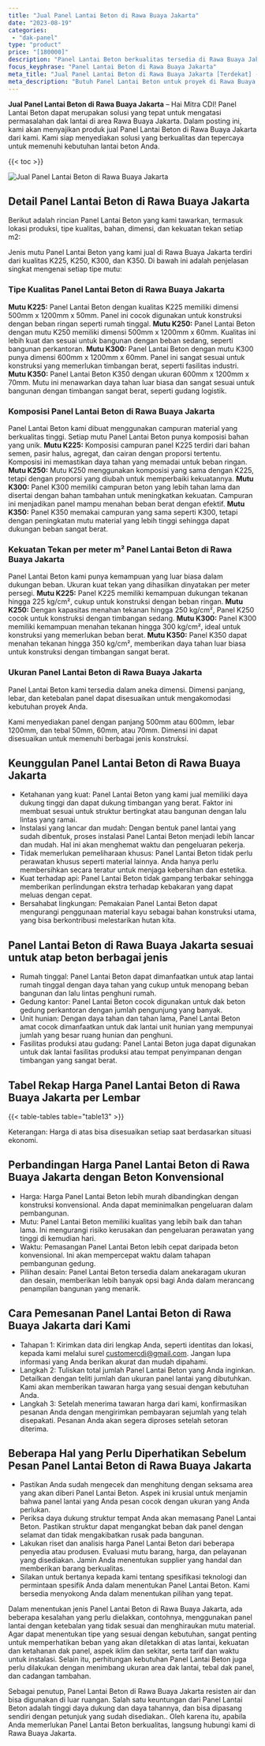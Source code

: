 ```yaml
---
title: "Jual Panel Lantai Beton di Rawa Buaya Jakarta"
date: "2023-08-19"
categories:
 - "dak-panel"
type: "product"
price: "[180000]"
description: "Panel Lantai Beton berkualitas tersedia di Rawa Buaya Jakarta. Solusi ideal untuk proyek konstruksi dengan kualitas unggul, Panel Lantai Beton memberikan kekuatan maksimal untuk lantai dak. Konsultasi gratis."
focus_keyphrase: "Panel Lantai Beton di Rawa Buaya Jakarta"
meta_title: "Jual Panel Lantai Beton di Rawa Buaya Jakarta [Terdekat] - CDI"
meta_description: "Butuh Panel Lantai Beton untuk proyek di Rawa Buaya Jakarta?. Tersedia Panel Lantai Beton premium untuk proyek konstruksi. Penawaran spesial hanya di sini."
---
```


**Jual Panel Lantai Beton di Rawa Buaya Jakarta** – Hai Mitra CDI! Panel Lantai Beton dapat merupakan solusi yang tepat untuk mengatasi permasalahan dak lantai di area Rawa Buaya Jakarta. Dalam posting ini, kami akan menyajikan produk jual Panel Lantai Beton di Rawa Buaya Jakarta dari kami. Kami siap menyediakan solusi yang berkualitas dan tepercaya untuk memenuhi kebutuhan lantai beton Anda.

{{< toc >}}

![Jual Panel Lantai Beton di Rawa Buaya Jakarta](/images/dak-panel/dak-panel-20.jpg)

## Detail Panel Lantai Beton di Rawa Buaya Jakarta

Berikut adalah rincian Panel Lantai Beton yang kami tawarkan, termasuk lokasi produksi, tipe kualitas, bahan, dimensi, dan kekuatan tekan setiap m2:

Jenis mutu Panel Lantai Beton yang kami jual di Rawa Buaya Jakarta terdiri dari kualitas K225, K250, K300, dan K350. Di bawah ini adalah penjelasan singkat mengenai setiap tipe mutu:

### Tipe Kualitas Panel Lantai Beton di Rawa Buaya Jakarta

**Mutu K225:** Panel Lantai Beton dengan kualitas K225 memiliki dimensi 500mm x 1200mm x 50mm. Panel ini cocok digunakan untuk konstruksi dengan beban ringan seperti rumah tinggal.
**Mutu K250:** Panel Lantai Beton dengan mutu K250 memiliki dimensi 500mm x 1200mm x 60mm. Kualitas ini lebih kuat dan sesuai untuk bangunan dengan beban sedang, seperti bangunan perkantoran.
**Mutu K300:** Panel Lantai Beton dengan mutu K300 punya dimensi 600mm x 1200mm x 60mm. Panel ini sangat sesuai untuk konstruksi yang memerlukan timbangan berat, seperti fasilitas industri.
**Mutu K350:** Panel Lantai Beton K350 dengan ukuran 600mm x 1200mm x 70mm. Mutu ini menawarkan daya tahan luar biasa dan sangat sesuai untuk bangunan dengan timbangan sangat berat, seperti gudang logistik.

### Komposisi Panel Lantai Beton di Rawa Buaya Jakarta

Panel Lantai Beton kami dibuat menggunakan campuran material yang berkualitas tinggi. Setiap mutu Panel Lantai Beton punya komposisi bahan yang unik.
**Mutu K225:** Komposisi campuran panel K225 terdiri dari bahan semen, pasir halus, agregat, dan cairan dengan proporsi tertentu. Komposisi ini memastikan daya tahan yang memadai untuk beban ringan.
**Mutu K250:** Mutu K250 menggunakan komposisi yang sama dengan K225, tetapi dengan proporsi yang diubah untuk memperbaiki kekuatannya.
**Mutu K300:** Panel K300 memiliki campuran beton yang lebih tahan lama dan disertai dengan bahan tambahan untuk meningkatkan kekuatan. Campuran ini menjadikan panel mampu menahan beban berat dengan efektif.
**Mutu K350:** Panel K350 memakai campuran yang sama seperti K300, tetapi dengan peningkatan mutu material yang lebih tinggi sehingga dapat dukungan beban sangat berat.

### Kekuatan Tekan per meter m² Panel Lantai Beton di Rawa Buaya Jakarta

Panel Lantai Beton kami punya kemampuan yang luar biasa dalam dukungan beban. Ukuran kuat tekan yang dihasilkan dinyatakan per meter persegi.
**Mutu K225:** Panel K225 memiliki kemampuan dukungan tekanan hingga 225 kg/cm², cukup untuk konstruksi dengan beban ringan.
**Mutu K250:** Dengan kapasitas menahan tekanan hingga 250 kg/cm², Panel K250 cocok untuk konstruksi dengan timbangan sedang.
**Mutu K300:** Panel K300 memiliki kemampuan menahan tekanan hingga 300 kg/cm², ideal untuk konstruksi yang memerlukan beban berat.
**Mutu K350:** Panel K350 dapat menahan tekanan hingga 350 kg/cm², memberikan daya tahan luar biasa untuk konstruksi dengan timbangan sangat berat.

### Ukuran Panel Lantai Beton di Rawa Buaya Jakarta

Panel Lantai Beton kami tersedia dalam aneka dimensi. Dimensi panjang, lebar, dan ketebalan panel dapat disesuaikan untuk mengakomodasi kebutuhan proyek Anda.

Kami menyediakan panel dengan panjang 500mm atau 600mm, lebar 1200mm, dan tebal 50mm, 60mm, atau 70mm. Dimensi ini dapat disesuaikan untuk memenuhi berbagai jenis konstruksi.

## Keunggulan Panel Lantai Beton di Rawa Buaya Jakarta

*   Ketahanan yang kuat: Panel Lantai Beton yang kami jual memiliki daya dukung tinggi dan dapat dukung timbangan yang berat. Faktor ini membuat sesuai untuk struktur bertingkat atau bangunan dengan lalu lintas yang ramai.
*   Instalasi yang lancar dan mudah: Dengan bentuk panel lantai yang sudah dibentuk, proses instalasi Panel Lantai Beton menjadi lebih lancar dan mudah. Hal ini akan menghemat waktu dan pengeluaran pekerja.
*   Tidak memerlukan pemeliharaan khusus: Panel Lantai Beton tidak perlu perawatan khusus seperti material lainnya. Anda hanya perlu membersihkan secara teratur untuk menjaga kebersihan dan estetika.
*   Kuat terhadap api: Panel Lantai Beton tidak gampang terbakar sehingga memberikan perlindungan ekstra terhadap kebakaran yang dapat meluas dengan cepat.
*   Bersahabat lingkungan: Pemakaian Panel Lantai Beton dapat mengurangi penggunaan material kayu sebagai bahan konstruksi utama, yang bisa berkontribusi melestarikan hutan kita.

## Panel Lantai Beton di Rawa Buaya Jakarta sesuai untuk atap beton berbagai jenis

*   Rumah tinggal: Panel Lantai Beton dapat dimanfaatkan untuk atap lantai rumah tinggal dengan daya tahan yang cukup untuk menopang beban bangunan dan lalu lintas penghuni rumah.
*   Gedung kantor: Panel Lantai Beton cocok digunakan untuk dak beton gedung perkantoran dengan jumlah pengunjung yang banyak.
*   Unit hunian: Dengan daya tahan dan tahan lama, Panel Lantai Beton amat cocok dimanfaatkan untuk dak lantai unit hunian yang mempunyai jumlah yang besar ruang hunian dan penghuni.
*   Fasilitas produksi atau gudang: Panel Lantai Beton juga dapat digunakan untuk dak lantai fasilitas produksi atau tempat penyimpanan dengan timbangan yang sangat berat.

## Tabel Rekap Harga Panel Lantai Beton di Rawa Buaya Jakarta per Lembar

{{< table-tables table="table13" >}}

Keterangan: Harga di atas bisa disesuaikan setiap saat berdasarkan situasi ekonomi.

## Perbandingan Harga Panel Lantai Beton di Rawa Buaya Jakarta dengan Beton Konvensional

*   Harga: Harga Panel Lantai Beton lebih murah dibandingkan dengan konstruksi konvensional. Anda dapat meminimalkan pengeluaran dalam pembangunan.
*   Mutu: Panel Lantai Beton memiliki kualitas yang lebih baik dan tahan lama. Ini mengurangi risiko kerusakan dan pengeluaran perawatan yang tinggi di kemudian hari.
*   Waktu: Pemasangan Panel Lantai Beton lebih cepat daripada beton konvensional. Ini akan mempercepat waktu dalam tahapan pembangunan gedung.
*   Pilihan desain: Panel Lantai Beton tersedia dalam anekaragam ukuran dan desain, memberikan lebih banyak opsi bagi Anda dalam merancang penampilan bangunan yang menarik.

## Cara Pemesanan Panel Lantai Beton di Rawa Buaya Jakarta dari Kami

*   Tahapan 1: Kirimkan data diri lengkap Anda, seperti identitas dan lokasi, kepada kami melalui surel customercdi@gmail.com. Jangan lupa informasi yang Anda berikan akurat dan mudah dipahami.
*   Langkah 2: Tuliskan total jumlah Panel Lantai Beton yang Anda inginkan. Detailkan dengan teliti jumlah dan ukuran panel lantai yang dibutuhkan. Kami akan memberikan tawaran harga yang sesuai dengan kebutuhan Anda.
*   Langkah 3: Setelah menerima tawaran harga dari kami, konfirmasikan pesanan Anda dengan mengirimkan pembayaran sejumlah yang telah disepakati. Pesanan Anda akan segera diproses setelah setoran diterima.
## Beberapa Hal yang Perlu Diperhatikan Sebelum Pesan Panel Lantai Beton di Rawa Buaya Jakarta

*   Pastikan Anda sudah mengecek dan menghitung dengan seksama area yang akan diberi Panel Lantai Beton. Aspek ini krusial untuk menjamin bahwa panel lantai yang Anda pesan cocok dengan ukuran yang Anda perlukan.
*   Periksa daya dukung struktur tempat Anda akan memasang Panel Lantai Beton. Pastikan struktur dapat mengangkat beban dak panel dengan selamat dan tidak mengakibatkan rusak pada bangunan.
*   Lakukan riset dan analisis harga Panel Lantai Beton dari beberapa penyedia atau produsen. Evaluasi mutu barang, harga, dan pelayanan yang disediakan. Jamin Anda menentukan supplier yang handal dan memberikan barang berkualitas.
*   Silakan untuk bertanya kepada kami tentang spesifikasi teknologi dan permintaan spesifik Anda dalam menentukan Panel Lantai Beton. Kami bersedia menyokong Anda dalam menentukan pilihan yang tepat.

Dalam menentukan jenis Panel Lantai Beton di Rawa Buaya Jakarta, ada beberapa kesalahan yang perlu dielakkan, contohnya, menggunakan panel lantai dengan ketebalan yang tidak sesuai dan menghiraukan mutu material. Agar dapat menentukan tipe yang sesuai dengan kebutuhan, sangat penting untuk memperhatikan beban yang akan diletakkan di atas lantai, kekuatan dan ketahanan dak panel, aspek iklim dan sekitar, serta tarif dan waktu untuk instalasi. Selain itu, perhitungan kebutuhan Panel Lantai Beton juga perlu dilakukan dengan menimbang ukuran area dak lantai, tebal dak panel, dan cadangan tambahan.

Sebagai penutup, Panel Lantai Beton di Rawa Buaya Jakarta resisten air dan bisa digunakan di luar ruangan. Salah satu keuntungan dari Panel Lantai Beton adalah tinggi daya dukung dan daya tahannya, dan bisa dipasang sendiri dengan petunjuk yang sudah disediakan.. Oleh karena itu, apabila Anda memerlukan Panel Lantai Beton berkualitas, langsung hubungi kami di Rawa Buaya Jakarta.